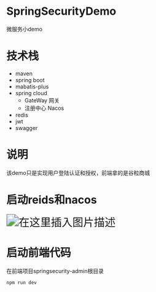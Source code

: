 # SpringSecurityDemo
微服务小demo
# 技术栈
- maven
- spring boot
- mabatis-plus
- spring cloud
  - GateWay 网关
  - 注册中心 Nacos
- redis
- jwt
- swagger
# 说明
该demo只是实现用户登陆认证和授权，前端拿的是谷粒商城

# 启动reids和nacos

<img src="https://img-blog.csdnimg.cn/7c77c134a01f42bdb67094f11c2f5ded.png" alt="在这里插入图片描述" style="zoom:200%;" />

# 启动前端代码

在前端项目springsecurity-admin根目录

```bash
npm run dev
```
